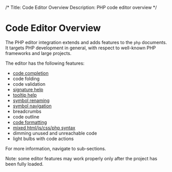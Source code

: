/*
Title: Code Editor Overview
Description: PHP code editor overview
*/

# Code Editor Overview

The PHP editor integration extends and adds features to the `php` documents. It targets PHP development in general, with respect to well-known PHP frameworks and large projects.

The editor has the following features:

- [code completion](completion.md)
- code folding
- code validation
- [signature help](signature.md)
- [tooltip help](tooltips.md)
- [symbol renaming](refactoring.md)
- [symbol navigation](navigation.md)
- breadcrumbs
- code outline
- [code formatting](formatting.md)
- [mixed html/js/css/php syntax](html-js-css.md)
- dimming unused and unreachable code
- light bulbs with code actions

For more information, navigate to sub-sections.

Note: some editor features may work properly only after the project has been fully loaded.
